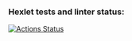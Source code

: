 ### Hexlet tests and linter status:
[![Actions Status](https://github.com/Andrey235944/python-project-49/workflows/hexlet-check/badge.svg)](https://github.com/Andrey235944/python-project-49/actions)